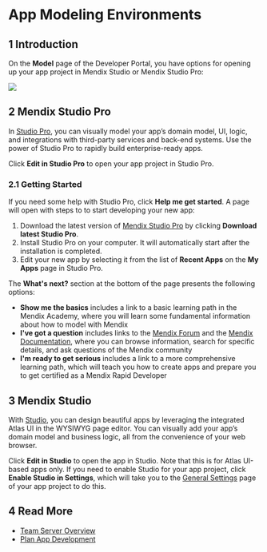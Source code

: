 # App Modeling Environments

## 1 Introduction

On the **Model** page of the Developer Portal, you have options for opening up your app project in Mendix Studio or Mendix Studio Pro:

![](attachments/model.png)

## 2 Mendix Studio Pro

In [Studio Pro](/refguide), you can visually model your app’s domain model, UI, logic, and integrations with third-party services and back-end systems. Use the power of Studio Pro to rapidly build enterprise-ready apps.

Click **Edit in Studio Pro** to open your app project in Studio Pro.

### 2.1 Getting Started

If you need some help with Studio Pro, click **Help me get started**. A page will open with steps to to start developing your new app:

1. Download the latest version of [Mendix Studio Pro](https://appstore.home.mendix.com/link/modelers/) by clicking **Download latest Studio Pro**.
2. Install Studio Pro on your computer. It will automatically start after the installation is completed.
3. Edit your new app by selecting it from the list of **Recent Apps** on the **My Apps** page in Studio Pro.

The **What's next?** section at the bottom of the page presents the following options:

* **Show me the basics** includes a link to a basic learning path in the Mendix Academy, where you will learn some fundamental information about how to model with Mendix
* **I've got a question** includes links to the [Mendix Forum](https://forum.mendixcloud.com) and the [Mendix Documentation](https://docs.mendix.com/), where you can browse information, search for specific details, and ask questions of the Mendix community
* **I'm ready to get serious** includes a link to a more comprehensive learning path, which will teach you how to create apps and prepare you to get certified as a Mendix Rapid Developer

## 3  Mendix Studio

With [Studio](/studio), you can design beautiful apps by leveraging the integrated Atlas UI in the WYSIWYG page editor. You can visually add your app’s domain model and business logic, all from the convenience of your web browser.

Click **Edit in Studio** to open the app in Studio. Note that this is for Atlas UI-based apps only. If you need to enable Studio for your app project, click **Enable Studio in Settings**, which will take you to the [General Settings](../settings/general-settings) page of your app project to do this.

## 4 Read More

* [Team Server Overview](team-server)
* [Plan App Development](planning-development)

